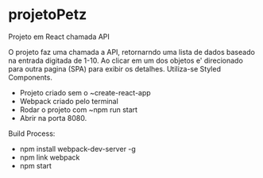 # projetoPetz
Projeto em React chamada API

O projeto faz uma chamada a API, retornarndo uma lista de dados baseado na entrada digitada de 1-10. Ao clicar em um dos objetos e' direcionado para outra pagina (SPA) para exibir os detalhes. Utiliza-se Styled Components.

- Projeto criado sem o ~create-react-app
- Webpack criado pelo terminal
- Rodar o projeto com ~npm run start
- Abrir na porta 8080.

Build Process:
- npm install webpack-dev-server -g
- npm link webpack
- npm start
